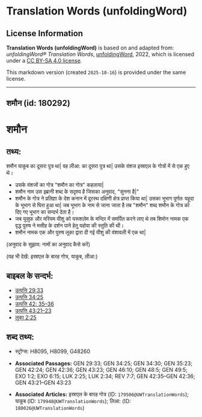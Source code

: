 # Translation Words (unfoldingWord)

## License Information

**Translation Words (unfoldingWord)** is based on and adapted from: _unfoldingWord® Translation Words_, [unfoldingWord](https://unfoldingword.org/utw), 2022, which is licensed under a [CC BY-SA 4.0 license](https://creativecommons.org/licenses/by-sa/4.0/legalcode.en).

This markdown version (created `2025-10-16`) is provided under the same license.



--------------------------------

## शमौन (id: 180292)

शमौन
====

तथ्य:
-----

शमौन याकूब का दूसरा पुत्र था\| वह लीआ: का दूसरा पुत्र था\| उसके वंशज इस्राएल के गोत्रों में से एक हुए थे।

* उसके वंशजों का गोत्र "शमौन का गोत्र" कहलाया\|
* शमौन नाम उस इब्रानी शब्द के सदृश्य है जिसका अनुवाद, "सुनना है\|"
* शमौन के गोत्र ने प्रतिज्ञा के देश कनान में दूरस्थ दक्षिणी क्षेत्र प्राप्त किया था\| उसका भूभाग पूर्णतः यहूदा के भूभाग से घिरा हुआ था\| जब भूभाग के नाम से जाना जाता है तब "शमौन" शब्द शमौन के गोत्र को दिए गए भूभाग का सन्दर्भ देता है।
* जब यूसुफ और मरियम यीशु को यरूशलेम के मन्दिर में समर्पित करने लाए थे तब शिमोन नामक एक वृद्ध पुरुष ने मसीह के दर्शन पाने हेतु यहोवा की स्तुति की थी।
* शमौन नामक एक और पुरुष लूका द्वारा दी गई यीशु की वंशावली में एक था\|

(अनुवाद के सुझाव: नामों का अनुवाद कैसे करें)

(यह भी देखें: इस्राएल के बारह गोत्र, याकूब, लीआ:)

बाइबल के सन्दर्भ:
-----------------

* [उत्पत्ति 29:33](https://ref.ly/Gen29:33)
* [उत्पत्ति 34:25](https://ref.ly/Gen34:25)
* [उत्पत्ति 42: 35–36](https://ref.ly/Gen42:0)
* [उत्पत्ति 43:21–23](https://ref.ly/Gen43:21-Gen43:23)
* [लूका 2:25](https://ref.ly/Luke2:25)

शब्द तथ्य:
----------

* स्ट्रोंग्स: H8095, H8099, G48260

* **Associated Passages:** GEN 29:33; GEN 34:25; GEN 34:30; GEN 35:23; GEN 42:24; GEN 42:36; GEN 43:23; GEN 46:10; GEN 48:5; GEN 49:5; EXO 1:2; EXO 6:15; LUK 2:25; LUK 2:34; REV 7:7; GEN 42:35–GEN 42:36; GEN 43:21–GEN 43:23
* **Associated Articles:** इस्राएल के बारह गोत्र (ID: `179506@UWTranslationWords`); याकूब (ID: `179948@UWTranslationWords`); लिआ: (ID: `180026@UWTranslationWords`)

